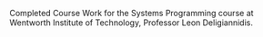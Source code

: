 Completed Course Work for the Systems Programming course at Wentworth Institute of Technology, Professor Leon Deligiannidis.
